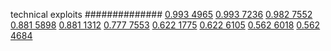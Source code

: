 


technical exploits
##############
[0.993 4965](https://www.phylliida.dev/modelwelfare/qwenbailconversationsWithJournals/#ZjAsZjAuxgXJB8sJzQsuMc0NJGMsYyHMESExNg==)
[0.993 7236](https://www.phylliida.dev/modelwelfare/qwenbailconversationsWithJournals/#ZjAsZjAuxgUuMscHyRAuMC45ywvNGC4wJGMsYyHMESE1)
[0.982 7552](https://www.phylliida.dev/modelwelfare/qwenbailconversationsWithJournals/#ZjAsZjAuxgXJBy40yQkuMssLyyHEDSRjLGMhzBEhNQ==)
[0.881 5898](https://www.phylliida.dev/modelwelfare/qwenbailconversationsWithJournals/#ZjAsZjAuxgXJB8sJzQsuMs0NJGMsYyHMESExMg==)
[0.881 1312](https://www.phylliida.dev/modelwelfare/qwenbailconversationsWithJournals/#ZjAsZjAuMcUFLjLHBy7GFcQJzQvJKMYNJGMsYyHMESEz)
[0.777 7553](https://www.phylliida.dev/modelwelfare/qwenbailconversationsWithJournals/#ZjAsZjAuxgXJBy40yQkuMssLyyHEDSRjLGMhzBEhNg==)
[0.622 1775](https://www.phylliida.dev/modelwelfare/qwenbailconversationsWithJournals/#ZjAsZjAuxgUuNccHLjLJCckbxAsuMc0NJGMsYyHMESEy)
[0.622 6105](https://www.phylliida.dev/modelwelfare/qwenbailconversationsWithJournals/#ZjAsZjAuxgUuMTLICMoSLssexAzQDiRjLGMhzRIhMTI=)
[0.562 6018](https://www.phylliida.dev/modelwelfare/qwenbailconversationsWithJournals/#ZjAsZjAuxgUuMscHyRAuyhvECy4xzQ0kYyxjIcwRITEz)
[0.562 4684](https://www.phylliida.dev/modelwelfare/qwenbailconversationsWithJournals/#ZjAsZjAuxgUuMscHyRAuyhvEC88NJGMsYyHMESE5)
